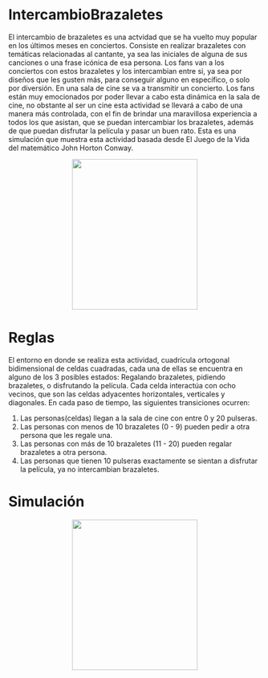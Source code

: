 # IntercambioBrazaletes

El intercambio de brazaletes es una actvidad que se ha vuelto muy popular en los últimos meses en conciertos. Consiste en realizar brazaletes con temáticas relacionadas al cantante, ya sea las iniciales de alguna de sus canciones o una frase icónica de esa persona. Los fans van a los conciertos con estos brazaletes y los intercambian entre si, ya sea por diseños que les gusten más, para conseguir alguno en específico, o solo por diversión.
En una sala de cine se va a transmitir un concierto. Los fans están muy emocionados por poder llevar a cabo esta dinámica en la sala de cine, no obstante al ser un cine esta actividad se llevará a cabo de una manera más controlada, con el fin de brindar una maravillosa experiencia a todos los que asistan, que se puedan intercambiar los brazaletes, además de que puedan disfrutar la película y pasar un buen rato. 
Esta es una simulación que muestra esta actividad basada desde El Juego de la Vida del matemático John Horton Conway. 

<center>
<img src="https://i.etsystatic.com/22925573/r/il/1a0dd2/4899550808/il_fullxfull.4899550808_387n.jpg" width=250 height=300 />
</center>

# Reglas

El entorno en donde se realiza esta actividad, cuadrícula ortogonal bidimensional de celdas cuadradas, cada una de ellas se encuentra en alguno de los 3 posibles estados: Regalando brazaletes, pidiendo brazaletes, o disfrutando la película.
Cada celda interactúa con ocho vecinos, que son las celdas adyacentes horizontales, verticales y diagonales. En cada paso de tiempo, las siguientes transiciones ocurren:

1. Las personas(celdas) llegan a la sala de cine con entre 0 y 20 pulseras. 
2. Las personas con menos de 10 brazaletes (0 - 9) pueden pedir a otra persona que les regale una. 
3. Las personas con más de 10 brazaletes (11 - 20) pueden regalar brazaletes a otra persona.
4. Las personas que tienen 10 pulseras exactamente se sientan a disfrutar la película, ya no intercambian brazaletes.


# Simulación
<center>
<img src="https://github.com/CaroGzzLeal/IntercambioBrazaletes/assets/89434246/b41ebd2b-e2ba-41e9-b9ea-a687fc5e70eb" width=250 height=300 />
</center>
